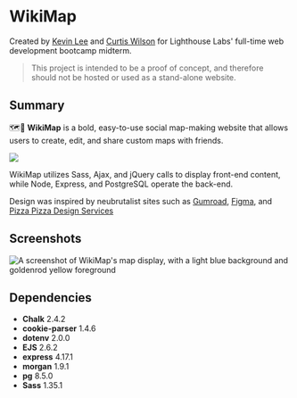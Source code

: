 WikiMap
=========
Created by [Kevin Lee](https://github.com/jhssttj) and [Curtis Wilson](https://github.com/curtis-wils0n) for Lighthouse Labs' full-time web development bootcamp midterm.
> This project is intended to be a proof of concept, and therefore should not be hosted or used as a stand-alone website.

## Summary

🗺️🧭 **WikiMap** is a bold, easy-to-use social map-making website that allows users to create, edit, and share custom maps with friends.

![](https://github.com/curtis-wils0n/midterm-project/blob/styling-tests/images/splash-example.png?raw=true)

WikiMap utilizes Sass, Ajax, and jQuery calls to display front-end content, while Node, Express, and PostgreSQL operate the back-end.

Design was inspired by neubrutalist sites such as [Gumroad](https://gumroad.com/), [Figma](https://www.figma.com/), and [Pizza Pizza Design Services](https://pizzapizza.io/)

## Screenshots

![A screenshot of WikiMap's map display, with a light blue background and goldenrod yellow foreground](https://github.com/curtis-wils0n/midterm-project/blob/readme-creation/images/readme-screenshot-1.png?raw=true)

## Dependencies

- **Chalk** 2.4.2
- **cookie-parser** 1.4.6
- **dotenv** 2.0.0
- **EJS** 2.6.2
- **express** 4.17.1
- **morgan** 1.9.1
- **pg** 8.5.0
- **Sass** 1.35.1

